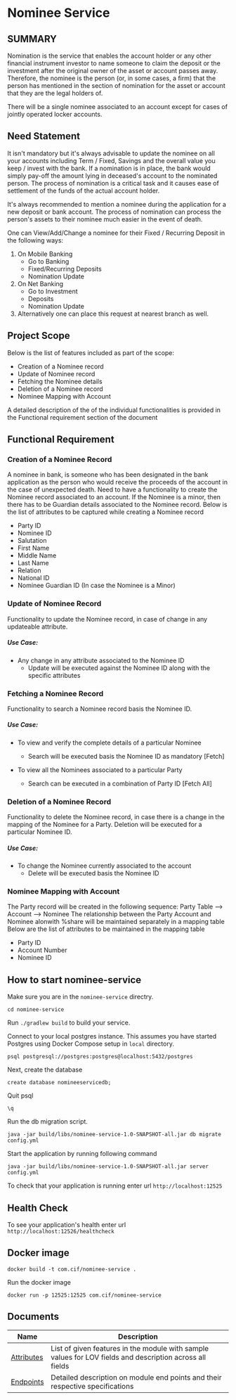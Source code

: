 
# Nominee Service

## SUMMARY 

Nomination is the service that enables the account holder or any other financial instrument investor to name someone to claim the deposit or the investment after the original owner of the asset or account passes away. Therefore, the nominee is the person (or, in some cases, a firm) that the person has mentioned in the section of nomination for the asset or account that they are the legal holders of. 

There will be a single nominee associated to an account except for cases of jointly operated locker accounts. 

## Need Statement

It isn't mandatory but it's always advisable to update the nominee on all your accounts including Term / Fixed,  Savings and the overall value you keep / invest with the bank. If a nomination is in place, the bank would simply pay-off the amount lying in deceased's account to the nominated person. The process of nomination is a critical task and it causes ease of settlement of the funds of the actual account holder.

It's always recommended to mention a nominee during the application for a new deposit or bank account. The process of nomination can process the person's assets to their nominee much easier in the event of death. 

One can View/Add/Change a nominee for their Fixed / Recurring Deposit in the following ways:  
1. On Mobile Banking  
    - Go to Banking  
    - Fixed/Recurring Deposits  
    - Nomination Update  
2. On Net Banking  
    - Go to Investment 
    - Deposits
    - Nomination Update  
3. Alternatively one can place this request at nearest branch as well.  


## Project Scope

Below is the list of features included as part of the scope: 

- Creation of a Nominee record  
- Update of Nominee record 
- Fetching the Nominee details 
- Deletion of a Nominee record 
- Nominee Mapping with Account 

A detailed description of the of the individual functionalities is provided in the Functional requirement section of the document 


## Functional Requirement

### Creation of a Nominee Record

A nominee in bank, is someone who has been designated in the bank application as the person who would receive the proceeds of the account in the case of unexpected death. Need to have a functionality to create the Nominee record associated to an account. If the Nominee is a minor, then there has to be Guardian details associated to the Nominee record. Below is the list of attributes to be captured while creating a Nominee record 

- Party ID 
- Nominee ID
- Salutation 
- First Name 
- Middle Name 
- Last Name 
- Relation 
- National ID 
- Nominee Guardian ID (In case the Nominee is a Minor)

### Update of Nominee Record

Functionality to update the Nominee record, in case of change in any updateable attribute.  

##### Use Case: 

- Any change in any attribute associated to the Nominee ID 
    - Update will be executed against the Nominee ID along with the specific attributes 


### Fetching a Nominee Record

Functionality to search a Nominee record basis the Nominee ID.  

##### Use Case: 

- To view and verify the complete details of a particular Nominee 
    - Search will be executed basis the Nominee ID as mandatory [Fetch] 


- To view all the Nominees associated to a particular Party 
    - Search can be executed in a combination of Party ID [Fetch All] 

### Deletion of a Nominee Record

Functionality to delete the Nominee record, in case there is a change in the mapping of the Nominee for a Party. Deletion will be executed for a particular Nominee ID. 

##### Use Case: 

 - To change the Nominee currently associated to the account 
     - Delete will be executed basis the Nominee ID

### Nominee Mapping with Account

The Party record will be created in the following sequence: 
Party Table --> Account --> Nominee
The relationship between the Party Account and Nominee alonwith %share will be maintained separately in a mapping table
Below are the list of attributes to be maintained in the mapping table
 - Party ID
 - Account Number
 - Nominee ID

## How to start nominee-service

Make sure you are in the `nominee-service` directry.

```
cd nominee-service
```

Run `./gradlew build` to build your service.

Connect to your local postgres instance. This assumes you have started Postgres using Docker Compose setup in `local`
directory.

```
psql postgresql://postgres:postgres@localhost:5432/postgres
```

Next, create the database

```
create database nomineeservicedb;
```

Quit psql

```
\q
```

Run the db migration script.

```
java -jar build/libs/nominee-service-1.0-SNAPSHOT-all.jar db migrate config.yml
```

Start the application by running following command

```
java -jar build/libs/nominee-service-1.0-SNAPSHOT-all.jar server config.yml
```

To check that your application is running enter url `http://localhost:12525`

## Health Check

To see your application's health enter url `http://localhost:12526/healthcheck`

## Docker image

```
docker build -t com.cif/nominee-service .
```

Run the docker image

```
docker run -p 12525:12525 com.cif/nominee-service
```

## Documents
| Name | Description |
| ------------------------- | ------ |
| [Attributes] | List of given features in the module with sample values for LOV fields and description across all fields |
| [Endpoints] | Detailed description on module end points and their respective specifications |

[//]: # (These are reference links used in the body of this note and get stripped out when the markdown processor does its job. There is no need to format nicely because it shouldn't be seen. Thanks SO - http://stackoverflow.com/questions/4823468/store-comments-in-markdown-syntax)
   [Attributes]: <./docs/Field%20List.md>
   [Endpoints]: <./docs/Endpoints.md>
